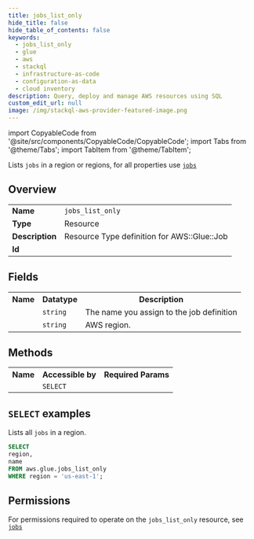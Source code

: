 ```yaml
---
title: jobs_list_only
hide_title: false
hide_table_of_contents: false
keywords:
  - jobs_list_only
  - glue
  - aws
  - stackql
  - infrastructure-as-code
  - configuration-as-data
  - cloud inventory
description: Query, deploy and manage AWS resources using SQL
custom_edit_url: null
image: /img/stackql-aws-provider-featured-image.png
---
```


import CopyableCode from '@site/src/components/CopyableCode/CopyableCode';
import Tabs from '@theme/Tabs';
import TabItem from '@theme/TabItem';

Lists <code>jobs</code> in a region or regions, for all properties use <a href="/services/serviceName/jobs/"><code>jobs</code></a>

## Overview
<table>
<tbody>
<tr><td><b>Name</b></td><td><code>jobs_list_only</code></td></tr>
<tr><td><b>Type</b></td><td>Resource</td></tr>
<tr><td><b>Description</b></td><td>Resource Type definition for AWS::Glue::Job</td></tr>
<tr><td><b>Id</b></td><td><CopyableCode code="aws.glue.jobs_list_only" /></td></tr>
</tbody>
</table>

## Fields
<table>
<tbody>
<tr><th>Name</th><th>Datatype</th><th>Description</th></tr><tr><td><CopyableCode code="name" /></td><td><code>string</code></td><td>The name you assign to the job definition</td></tr>
<tr><td><CopyableCode code="region" /></td><td><code>string</code></td><td>AWS region.</td></tr>
</tbody>
</table>

## Methods

<table>
<tbody>
  <tr>
    <th>Name</th>
    <th>Accessible by</th>
    <th>Required Params</th>
  </tr>
  <tr>
    <td><CopyableCode code="list_resources" /></td>
    <td><code>SELECT</code></td>
    <td><CopyableCode code="region" /></td>
  </tr>
</tbody>
</table>

## `SELECT` examples
Lists all <code>jobs</code> in a region.
```sql
SELECT
region,
name
FROM aws.glue.jobs_list_only
WHERE region = 'us-east-1';
```


## Permissions

For permissions required to operate on the <code>jobs_list_only</code> resource, see <a href="/services/glue/jobs/#permissions"><code>jobs</code></a>

